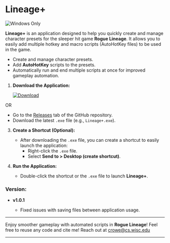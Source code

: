 # Lineage+
![Windows Only](https://img.shields.io/badge/OS-Windows-blue?logo=windows&logoColor=white)

**Lineage+** is an application designed to help you quickly create and manage character presets for the sleeper hit game **Rogue Lineage**. It allows you to easily add multiple hotkey and macro scripts (AutoHotKey files) to be used in the game.

- Create and manage character presets.
- Add **AutoHotKey** scripts to the presets.
- Automatically run and end multiple scripts at once for improved gameplay automation.

1. **Download the Application:**
   
   [![Download](https://img.shields.io/badge/Download-LineagePlus-green.svg)](https://github.com/jamesbrcr/LineagePlus/releases/download/v1.0.1/Lineage+.exe)
   
OR
   - Go to the [Releases](https://github.com/jamesbrcr/LineagePlus/releases) tab of the GitHub repository.
   - Download the latest `.exe` file (e.g., `Lineage+.exe`).
   
3. **Create a Shortcut (Optional):**
   - After downloading the `.exe` file, you can create a shortcut to easily launch the application:
     - Right-click the `.exe` file.
     - Select **Send to > Desktop (create shortcut)**.

4. **Run the Application:**
   - Double-click the shortcut or the `.exe` file to launch **Lineage+**.

### Version:
- **v1.0.1**

   - Fixed issues with saving files between application usage.
   
---

Enjoy smoother gameplay with automated scripts in **Rogue Lineage**!
Feel free to reuse any code and cite me!
Reach out at crowe@cs.wisc.edu

---

